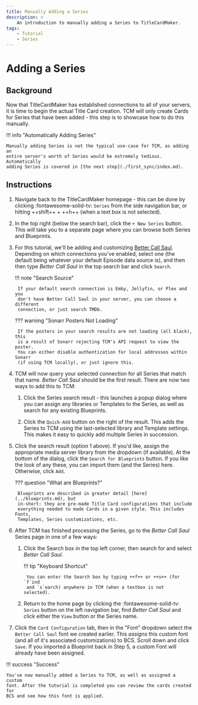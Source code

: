 ```yaml
---
title: Manually Adding a Series
description: >
    An introduction to manually adding a Series to TitleCardMaker.
tags:
    - Tutorial
    - Series
---
```


# Adding a Series
## Background

Now that TitleCardMaker has established connections to all of your servers, it
is time to begin the actual Title Card creation. TCM will only create Cards for
Series that have been added - this step is to showcase how to do this manually.

!!! info "Automatically Adding Series"

    Manually adding Series is not the typical use-case for TCM, as adding an
    entire server's worth of Series would be extremely tedious. Automatically
    adding Series is covered in [the next step](./first_sync/index.md).

## Instructions

1. Navigate back to the TitleCardMaker homepage - this can be done by clicking
:fontawesome-solid-tv: `Series` from the side navigation bar, or hitting
++shift++ + ++h++ (when a text box is not selected).

2. In the top right (below the search bar), click the `+ New Series` button.
This will take you to a separate page where you can browse both Series and
Blueprints.

3. For this tutorial, we'll be adding and customizing
[Better Call Saul](https://www.themoviedb.org/tv/60059-better-call-saul).
Depending on which connections you've enabled, select one (the default being
whatever your default Episode data source is), and then then type _Better Call
Saul_ in the top search bar and click `Search`.

    !!! note "Search Source"

        If your default search connection is Emby, Jellyfin, or Plex and you
        don't have Better Call Saul in your server, you can choose a different
        connection, or just search TMDb.

    ??? warning "Sonarr Posters Not Loading"

        If the posters in your search results are not loading (all black), this
        is a result of Sonarr rejecting TCM's API request to view the poster.
        You can either disable authentication for local addresses within Sonarr
        (if using TCM locally), or just ignore this.

4. TCM will now query your selected connection for all Series that match that
name. _Better Call Saul_ should be the first result. There are now two ways to
add this to TCM:

    1. Click the Series search result - this launches a popup dialog where you
    can assign any libraries or Templates to the Series, as well as search for
    any existing Blueprints.

    2. Click the `Quick-Add` button on the right of the result. This adds the
    Series to TCM using the last-selected library and Template settings. This
    makes it easy to quickly add multiple Series in succession.

5. Click the search result (option 1 above). If you'd like, assign the
appropriate media server library from the dropdown (if available). At the bottom
of the dialog, click the `Search for Blueprints` button. If you like the look of
any these, you can import them (and the Series) here. Otherwise, click `Add`.

    ??? question "What are Blueprints?"

        Blueprints are described in greater detail [here](../blueprints.md), but
        in-short: they are pre-made Title Card configurations that include
        everything needed to made Cards in a given style. This includes Fonts,
        Templates, Series customizations, etc.

6. After TCM has finished processing the Series, go to the _Better Call Saul_
Series page in one of a few ways:

    1. Click the Search box in the top left corner, then search for and select
    _Better Call Saul_.

        !!! tip "Keyboard Shortcut"

            You can enter the Search box by typing ++f++ or ++s++ (for `f`ind
            and `s`earch) anywhere in TCM (when a textbox is not selected).
    
    2. Return to the home page by clicking the :fontawesome-solid-tv: `Series`
    button on the left navigation bar, find _Better Call Saul_ and click either
    the `View` button or the Series name.

7. Click the `Card Configuration` tab, then in the "Font" dropdown select the
`Better Call Saul` font we created earlier. This _assigns_ this custom font (and
all of it's associated customizations) to BCS. Scroll down and click `Save`. If
you imported a Blueprint back in Step 5, a custom Font will already have been
assigned.

!!! success "Success"

    You've now manually added a Series to TCM, as well as assigned a custom
    font. After the tutorial is completed you can review the cards created for
    BCS and see how this font is applied.
